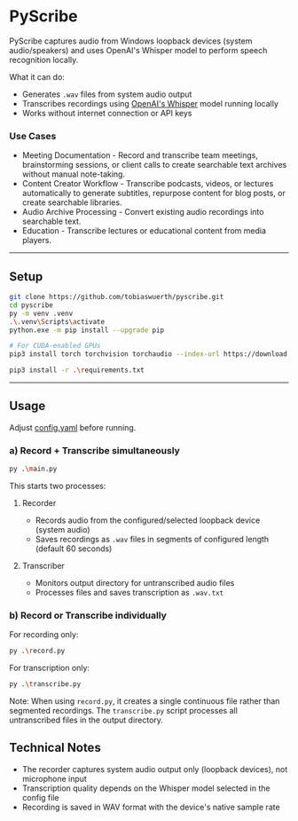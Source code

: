 # PyScribe

PyScribe captures audio from Windows loopback devices (system audio/speakers) and uses OpenAI's Whisper model to perform speech recognition locally.

What it can do:
- Generates `.wav` files from system audio output
- Transcribes recordings using [OpenAI's Whisper](https://github.com/openai/whisper) model running locally
- Works without internet connection or API keys

### Use Cases
- Meeting Documentation - Record and transcribe team meetings, brainstorming sessions, or client calls to create searchable text archives without manual note-taking.
- Content Creator Workflow - Transcribe podcasts, videos, or lectures automatically to generate subtitles, repurpose content for blog posts, or create searchable libraries.
- Audio Archive Processing - Convert existing audio recordings into searchable text.
- Education - Transcribe lectures or educational content from media players.

---

## Setup

```bash
git clone https://github.com/tobiaswuerth/pyscribe.git
cd pyscribe
py -m venv .venv
.\.venv\Scripts\activate
python.exe -m pip install --upgrade pip

# For CUDA-enabled GPUs
pip3 install torch torchvision torchaudio --index-url https://download.pytorch.org/whl/cu128 

pip3 install -r .\requirements.txt
```
---

## Usage

Adjust [config.yaml](config.yaml) before running.

### a) Record + Transcribe simultaneously

```bash
py .\main.py
```

This starts two processes:
1. Recorder
   - Records audio from the configured/selected loopback device (system audio)
   - Saves recordings as `.wav` files in segments of configured length (default 60 seconds)

2. Transcriber
   - Monitors output directory for untranscribed audio files
   - Processes files and saves transcription as `.wav.txt`

### b) Record or Transcribe individually

For recording only:
```bash
py .\record.py
```

For transcription only:
```bash
py .\transcribe.py
```

Note: When using `record.py`, it creates a single continuous file rather than segmented recordings. The `transcribe.py` script processes all untranscribed files in the output directory.

## Technical Notes

- The recorder captures system audio output only (loopback devices), not microphone input
- Transcription quality depends on the Whisper model selected in the config file
- Recording is saved in WAV format with the device's native sample rate

